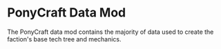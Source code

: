 # PonyCraft Data Mod

The PonyCraft data mod contains the majority of data used to create the faction's base tech tree and mechanics.
